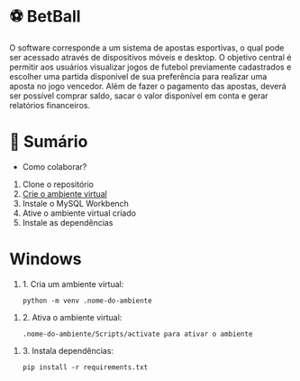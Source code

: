 # ⚽ BetBall

<p>
O software corresponde a um sistema de apostas esportivas, o qual pode ser acessado através de dispositivos móveis e desktop. O objetivo central é permitir aos usuários visualizar jogos de futebol previamente cadastrados e escolher uma partida disponível de sua preferência para realizar uma aposta no jogo vencedor.  Além de fazer o pagamento das apostas, deverá ser possível comprar saldo, sacar o valor disponível em conta e gerar relatórios financeiros. 
</p>

# 📌 Sumário

<ul>
    <li>Como colaborar?</li>
</ul>
<ol> 
    <li>Clone o repositório</li>           
    <li> <a href="#">Crie o ambiente virtual</a></li>           
    <li>Instale o MySQL Workbench</li>      
    <li>Ative o ambiente virtual criado</li>      
    <li>Instale as dependências</li>      
</ol>

# Windows

<div id="ambiente-virtual">

<ol>
    <li>1. Cria um ambiente virtual:</li>

    python -m venv .nome-do-ambiente

</ol>
<ol>
    <li>2. Ativa o ambiente virtual:</li>

    .nome-do-ambiente/Scripts/activate para ativar o ambiente
    
</ol>
<ol>
    <li>3. Instala dependências:</li>

    pip install -r requirements.txt
</ol>
</div>